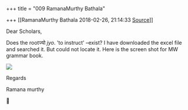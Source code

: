 +++
title = "009 RamanaMurthy Bathala"

+++
[[RamanaMurthy Bathala	2018-02-26, 21:14:33 [Source](https://groups.google.com/g/samskrita/c/TEbSaErtfLk)]]



Dear Scholars,



Does the rootज्यो *jyo*. 'to instruct' –exist? I have downloaded the excel file and searched it. But could not locate it. Here is the screen shot for MW grammar book.

[![](https://lh3.googleusercontent.com/-HRfPGvirBBE/WpQrSEtKEEI/AAAAAAAACHA/gxyFzqYVkrgx6UmFiBD9h4cQ1AAuOh2LQCLcBGAs/s1600/root.jpg)](https://lh3.googleusercontent.com/-HRfPGvirBBE/WpQrSEtKEEI/AAAAAAAACHA/gxyFzqYVkrgx6UmFiBD9h4cQ1AAuOh2LQCLcBGAs/s1600/root.jpg)



Regards

Ramana murthy



